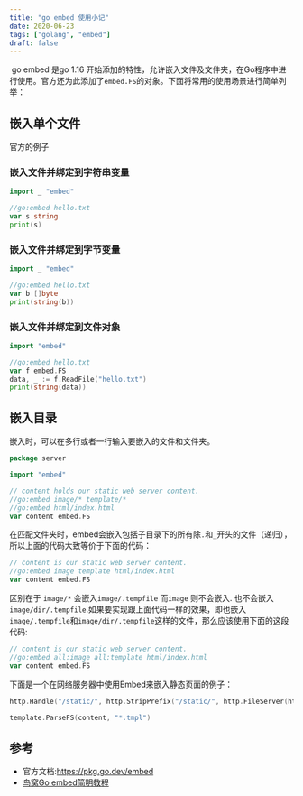```yaml
---
title: "go embed 使用小记"
date: 2020-06-23
tags: ["golang", "embed"]
draft: false
---
```


​      go embed 是go 1.16 开始添加的特性，允许嵌入文件及文件夹，在Go程序中进行使用。官方还为此添加了`embed.FS`的对象。下面将常用的使用场景进行简单列举：

## 嵌入单个文件

官方的例子

### 嵌入文件并绑定到字符串变量

```go
import _ "embed"

//go:embed hello.txt
var s string
print(s)
```
### 嵌入文件并绑定到字节变量
```go
import _ "embed"

//go:embed hello.txt
var b []byte
print(string(b))
```
### 嵌入文件并绑定到文件对象
```go
import "embed"

//go:embed hello.txt
var f embed.FS
data, _ := f.ReadFile("hello.txt")
print(string(data))
```



## 嵌入目录

嵌入时，可以在多行或者一行输入要嵌入的文件和文件夹。

```go
package server

import "embed"

// content holds our static web server content.
//go:embed image/* template/*
//go:embed html/index.html
var content embed.FS
```
在匹配文件夹时，embed会嵌入包括子目录下的所有除`.`和`_`开头的文件（递归），所以上面的代码大致等价于下面的代码：
```go
// content is our static web server content.
//go:embed image template html/index.html
var content embed.FS
```

区别在于  `image/*` 会嵌入`image/.tempfile` 而`image` 则不会嵌入. 也不会嵌入`image/dir/.tempfile`.如果要实现跟上面代码一样的效果，即也嵌入`image/.tempfile`和`image/dir/.tempfile`这样的文件，那么应该使用下面的这段代码:

```go
// content is our static web server content.
//go:embed all:image all:template html/index.html
var content embed.FS
```

下面是一个在网络服务器中使用Embed来嵌入静态页面的例子：

```go
http.Handle("/static/", http.StripPrefix("/static/", http.FileServer(http.FS(content))))

template.ParseFS(content, "*.tmpl")
```
## 参考

+ 官方文档:https://pkg.go.dev/embed
+ [鸟窝Go embed简明教程](https://colobu.com/2021/01/17/go-embed-tutorial/)

